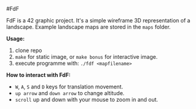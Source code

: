 #FdF

FdF is a 42 graphic project. It's a simple wireframe 3D representation of a landscape. Example landscape maps are stored in the `maps` folder.

**Usage:**
1. clone repo
2. `make` for static image, or `make bonus` for interactive image.
3. execute programme with: `./fdf <mapfilename>`

**How to interact with FdF:**
* `W`, `A`, `S` and `D` keys for translation movement.
* `up arrow` and `down arrow` to change altitude.
* `scroll` up and down with your mouse to zoom in and out.
